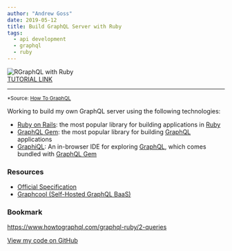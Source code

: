 ```yaml
---
author: "Andrew Goss"
date: 2019-05-12
title: Build GraphQL Server with Ruby
tags:
  - api development
  - graphql
  - ruby
---
```

![RGraphQL with Ruby](/img/post/graphql_ruby.png "GraphQL with Ruby")<br>
<a href="https://www.howtographql.com/graphql-ruby/0-introduction/" target="_blank">TUTORIAL LINK</a><br>
<hr>

<sub>*Source: <a href="https://www.howtographql.com" target=_>How To GraphQL</a></sub>

Working to build my own GraphQL server using the following technologies:

* <a href="http://rubyonrails.org" target=_>Ruby on Rails</a>: the most popular library for building applications in <a href="https://www.ruby-lang.org/en" target=_>Ruby</a>
* <a href="http://graphql-ruby.org" target=_>GraphQL Gem</a>: the most popular library for building <a href="http://graphql.org" target=_>GraphQL</a> applications
* <a href="https://github.com/graphql/graphiql" target=_>GraphiQL</a>: An in-browser IDE for exploring <a href="http://graphql.org" target=_>GraphQL</a>, which comes bundled with <a href="http://graphql-ruby.org" target=_>GraphQL Gem</a>

### Resources
* <a href="https://facebook.github.io/graphql" target=_>Official Specification</a>
* <a href="https://www.graph.cool" target=_>Graphcool (Self-Hosted GraphQL BaaS)</a>

### Bookmark
https://www.howtographql.com/graphql-ruby/2-queries

<a href="https://github.com/andrewrgoss/graphql-tutorial-ruby" class="btn" target="_blank">View my code on GitHub</a><br class="custom">
